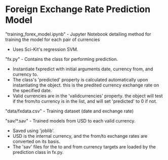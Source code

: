 # Foreign Exchange Rate Prediction Model

"training_forex_model.ipynb" - Jupyter Notebook detailing method for training the model for each pair of currencies
 - Uses Sci-Kit's regression SVM.

"fx.py" - Contains the class for performing prediction.  
 - Instantiate fxpredict with initial arguments date, currency from, and currency to.  
 - The class's 'predicted' property is calculated automatically upon instantiating the object.  this is the predited currency exchange rate on the specified date.
 - Valid currencies are in the 'validcurrencies' property.  the object will test if the from/to currency is in the list, and will set 'predicted' to 0 if not.

 "data/fxdata.csv" - Training dataset (date and exchange rate)

 "sav/*.sav" - Trained models from USD to each valid currency.  
  - Saved using 'joblib'.
  - USD is the internal currency, and the from/to exchange rates are converted on its basis.
  - The 'sav' files for the to and from currency targets are loaded by the prediction class in fx.py. 